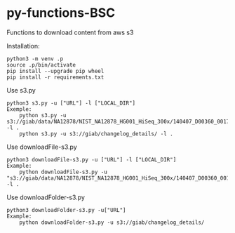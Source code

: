 # py-functions-BSC
Functions to download content from aws s3

Installation:

    python3 -m venv .p
    source .p/bin/activate
    pip install --upgrade pip wheel
    pip install -r requirements.txt

Use s3.py
    
    python3 s3.py -u ["URL"] -l ["LOCAL_DIR"]
    Exemple:
        python s3.py -u s3://giab/data/NA12878/NIST_NA12878_HG001_HiSeq_300x/140407_D00360_0017_BH947YADXX/Project_RM8398/Sample_U5c/U5c_CCGTCC_L001_R2_001.fastq.gz -l .
        python s3.py -u s3://giab/changelog_details/ -l .
    
Use downloadFile-s3.py

    python3 downloadFile-s3.py -u ["URL"] -l ["LOCAL_DIR"]
    Example:
        python downloadFile-s3.py -u "s3://giab/data/NA12878/NIST_NA12878_HG001_HiSeq_300x/140407_D00360_0017_BH947YADXX/Project_RM8398/Sample_U5c/U5c_CCGTCC_L001_R2_001.fastq.gz" -l .

Use downloadFolder-s3.py

    python3 downloadFolder-s3.py -u["URL"]
    Example:
        python downloadFolder-s3.py -u s3://giab/changelog_details/
